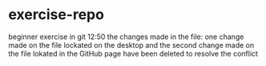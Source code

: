# exercise-repo
beginner exercise in git
12:50 the changes made in the file: one change made on the file lockated on the desktop and the second change made on the file lokated in the GitHub page have been deleted to resolve the conflict
